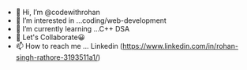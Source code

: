 - 👋 Hi, I’m @codewithrohan
- 👀 I’m interested in ...coding/web-development
- 🌱 I’m currently learning ...C++ DSA 
- 💞️ Let's Collaborate😀
- 📫 How to reach me ... Linkedin (https://www.linkedin.com/in/rohan-singh-rathore-3193511a1/)

<!---
codewithrohan/codewithrohan is a ✨ special ✨ repository because its `README.md` (this file) appears on your GitHub profile.
You can click the Preview link to take a look at your changes.
--->
